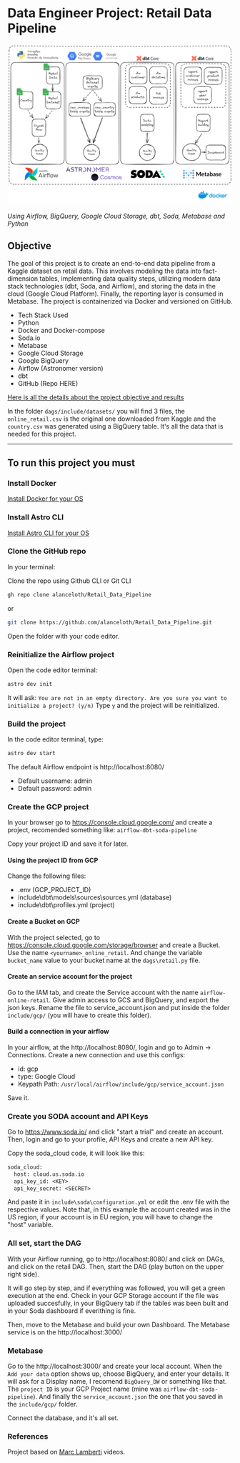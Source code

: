 # Data Engineer Project: Retail Data Pipeline

![image](docs/images/Retail%20Data%20Pipeline.png)

*Using Airflow, BigQuery, Google Cloud Storage, dbt, Soda, Metabase and Python*

## Objective
The goal of this project is to create an end-to-end data pipeline from a Kaggle dataset on retail data. This involves modeling the data into fact-dimension tables, implementing data quality steps, utilizing modern data stack technologies (dbt, Soda, and Airflow), and storing the data in the cloud (Google Cloud Platform). Finally, the reporting layer is consumed in Metabase. The project is containerized via Docker and versioned on GitHub.
- Tech Stack Used
- Python
- Docker and Docker-compose
- Soda.io
- Metabase
- Google Cloud Storage
- Google BigQuery
- Airflow (Astronomer version)
- dbt
- GitHub (Repo HERE)

[Here is all the details about the project objective and results](https://www.linkedin.com/pulse/data-engineer-project-retail-pipeline-rodrigues-silva--yfpbf/)

In the folder ```dags/include/datasets/``` you will find 3 files, the ```online_retail.csv``` is the original one downloaded from Kaggle and the ```country.csv``` was generated using a BigQuery table. It's all the data that is needed for this project.

---------
## To run this project you must

### Install Docker
[Install Docker for your OS](https://docs.docker.com/desktop/)

### Install Astro CLI
[Install Astro CLI for your OS](https://www.astronomer.io/docs/astro/cli/install-cli)

### Clone the GitHub repo

In your terminal:

Clone the repo using Github CLI or Git CLI
```bash
gh repo clone alanceloth/Retail_Data_Pipeline
```
or
```bash
git clone https://github.com/alanceloth/Retail_Data_Pipeline.git
```

Open the folder with your code editor.

### Reinitialize the Airflow project
Open the code editor terminal:
```bash
astro dev init
```
It will ask: ```You are not in an empty directory. Are you sure you want to initialize a project? (y/n)```
Type ```y``` and the project will be reinitialized.


### Build the project
In the code editor terminal, type:

```bash
astro dev start
```
The default Airflow endpoint is http://localhost:8080/
- Default username: admin
- Default password: admin

### Create the GCP project

In your browser go to https://console.cloud.google.com/ and create a project, recomended something like: ```airflow-dbt-soda-pipeline```

Copy your project ID and save it for later.

#### Using the project ID from GCP

Change the following files:
- .env (GCP_PROJECT_ID)
- include\dbt\models\sources\sources.yml (database)
- include\dbt\profiles.yml (project)

#### Create a Bucket on GCP

With the project selected, go to https://console.cloud.google.com/storage/browser and create a Bucket.
Use the name ```<yourname>_online_retail```.
And change the variable ```bucket_name``` value to your bucket name at the ```dags\retail.py``` file.

#### Create an service account for the project

Go to the IAM tab, and create the Service account with the name ```airflow-online-retail```.
Give admin access to GCS and BigQuery, and export the json keys. Rename the file to service_account.json and put inside the folder ```include/gcp/``` (you will have to create this folder).

#### Build a connection in your airflow

In your airflow, at the http://localhost:8080/, login and go to Admin → Connections.
Create a new connection and use this configs:
- id: gcp
- type: Google Cloud
- Keypath Path: `/usr/local/airflow/include/gcp/service_account.json`

Save it.

### Create you SODA account and API Keys

Go to https://www.soda.io/ and click "start a trial" and create an account. Then, login and go to your profile, API Keys and create a new API key.

Copy the soda_cloud code, it will look like this:
```
soda_cloud:
  host: cloud.us.soda.io
  api_key_id: <KEY>
  api_key_secret: <SECRET>
```
And paste it in ```include\soda\configuration.yml``` or edit the .env file with the respective values.
Note that, in this example the account created was in the US region, if your account is in EU region, you will have to change the "host" variable.

### All set, start the DAG

With your Airflow running, go to http://localhost:8080/ and click on DAGs, and click on the retail DAG.
Then, start the DAG (play button on the upper right side).

It will go step by step, and if everything was followed, you will get a green execution at the end.
Check in your GCP Storage account if the file was uploaded succesfully, in your BigQuery tab if the tables was been built and in your Soda dashboard if everithing is fine.

Then, move to the Metabase and build your own Dashboard. The Metabase service is on the http://localhost:3000/

### Metabase

Go to the http://localhost:3000/ and create your local account.
When the `Add your data` option shows up, choose BigQuery, and enter your details.
It will ask for a Display name, I recomend `BigQuery_DW` or something like that.
The `project ID` is your GCP Project name (mine was `airflow-dbt-soda-pipeline`). And finally the `service_account.json` the one that you saved in the `include/gcp/` folder.

Connect the database, and it's all set.


### References
Project based on [Marc Lamberti](https://www.youtube.com/@MarcLamberti) videos.
